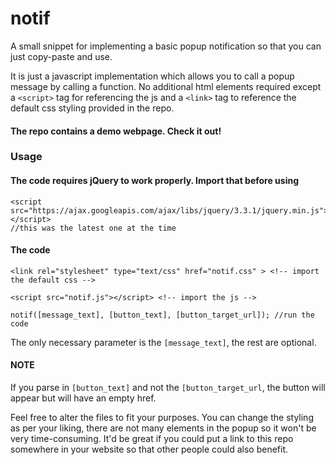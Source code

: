 # notif
A small snippet for implementing a basic popup notification so that you can just copy-paste and use.

It is just a javascript implementation which allows you to call a popup message by calling a function.
No additional html elements required except a ```<script>``` tag for referencing the js and a ```<link>``` tag to reference the default css styling provided in the repo.

#### The repo contains a demo webpage. Check it out!

### Usage

#### The code requires jQuery to work properly. Import that before using
```
<script src="https://ajax.googleapis.com/ajax/libs/jquery/3.3.1/jquery.min.js"></script> 
//this was the latest one at the time
```
#### The code
```
<link rel="stylesheet" type="text/css" href="notif.css" > <!-- import the default css -->
```
```
<script src="notif.js"></script> <!-- import the js -->
```
```
notif([message_text], [button_text], [button_target_url]); //run the code
```
The only necessary parameter is the ```[message_text]```, the rest are optional.
#### NOTE
If you parse in ```[button_text]``` and not the ```[button_target_url```, the button will appear but will have an empty href.

Feel free to alter the files to fit your purposes.
You can change the styling as per your liking, there are not many elements in the popup so it won't be very time-consuming.
It'd be great if you could put a link to this repo somewhere in your website so that other people could also benefit.
